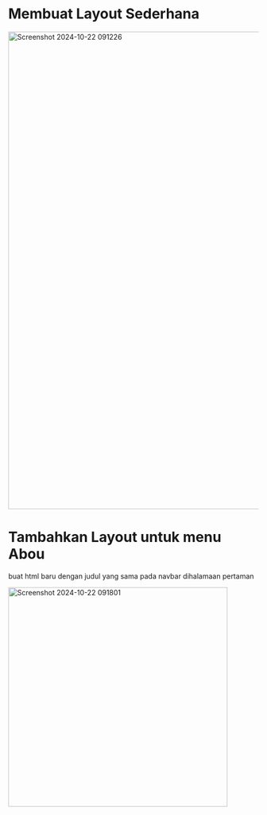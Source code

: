 <h1>Membuat Layout Sederhana</h1>
<img width="960" alt="Screenshot 2024-10-22 091226" src="https://github.com/user-attachments/assets/82e0626d-4734-4323-bb45-045358a67e48">
<h1>Tambahkan Layout untuk menu Abou</h1>
<P>buat html baru dengan judul yang sama pada navbar dihalamaan pertaman</P>
<img width="441" alt="Screenshot 2024-10-22 091801" src="https://github.com/user-attachments/assets/9788abcb-dd56-4d24-a147-587d3abfa054">
